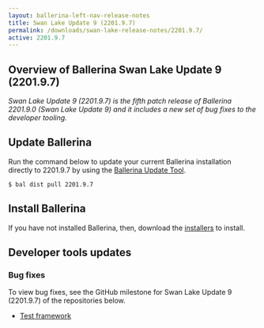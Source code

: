 ```yaml
---
layout: ballerina-left-nav-release-notes
title: Swan Lake Update 9 (2201.9.7) 
permalink: /downloads/swan-lake-release-notes/2201.9.7/
active: 2201.9.7
---
```


## Overview of Ballerina Swan Lake Update 9 (2201.9.7)

<em>Swan Lake Update 9 (2201.9.7) is the fifth patch release of Ballerina 2201.9.0 (Swan Lake Update 9) and it includes a new set of bug fixes to the developer tooling.</em>

## Update Ballerina

Run the command below to update your current Ballerina installation directly to 2201.9.7 by using the [Ballerina Update Tool](/learn/update-tool/).

```
$ bal dist pull 2201.9.7
```

## Install Ballerina

If you have not installed Ballerina, then, download the [installers](/downloads/#swanlake) to install.

<!-- ADD ONLY THE APPLICABLE SECTIONS FROM THE BELOW -->

## Developer tools updates

### Bug fixes

To view bug fixes, see the GitHub milestone for Swan Lake Update 9 (2201.9.7) of the repositories below.

- [Test framework](https://github.com/ballerina-platform/ballerina-lang/issues?q=label%3AArea%2FTestFramework%20is%3Aclosed%20milestone%3A2201.9.7%20label%3AType%2FBug%20)
